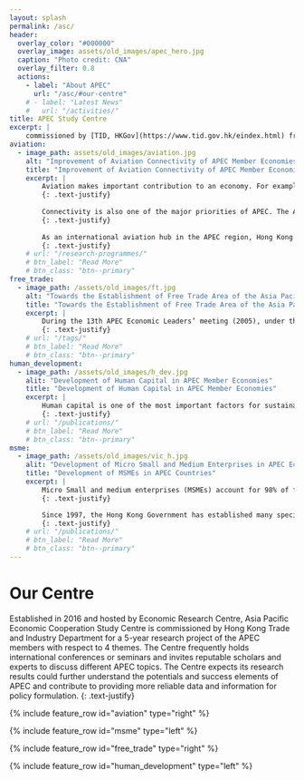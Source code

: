 ```yaml
---
layout: splash
permalink: /asc/
header:
  overlay_color: "#000000"
  overlay_image: assets/old_images/apec_hero.jpg
  caption: "Photo credit: CNA"
  overlay_filter: 0.8
  actions:
    - label: "About APEC"
      url: "/asc/#our-centre"
    # - label: "Latest News"
    #   url: "/activities/"
title: APEC Study Centre
excerpt: |
    commissioned by [TID, HKGov](https://www.tid.gov.hk/eindex.html) from 2016-2021
aviation:
  - image_path: assets/old_images/aviation.jpg
    alt: "Improvement of Aviation Connectivity of APEC Member Economies"
    title: "Improvement of Aviation Connectivity of APEC Member Economies"
    excerpt: |
        Aviation makes important contribution to an economy. For example, it contributed to about USD 1.28 trillion in APEC members’ GDP in 2012.1 Besides creating business opportunities, aviation connects people, businesses, governments, and different sectors of society and countries by trade, passenger traffic, tourism, cargo, information flow and communication.
        {: .text-justify}
        
        Connectivity is also one of the major priorities of APEC. The APEC Connectivity Blueprint for 2015 to 2025 has been advanced in 2014, which highlighted three types of connectivity: physical connectivity, institutional connectivity and people to people connectivity. Aviation connectivity is related to physical connectivity, while aviation policy is related to institutional connectivity.
        {: .text-justify}
        
        As an international aviation hub in the APEC region, Hong Kong can improve connectivity among APEC member economies, as well as catalyzing the economic development and economic integration of APEC member economies. The proposed ASC will work with the CUHK’s Aviation Policy and Research Centre, an experienced research centre on aviation-related studies, in the following proposed activities.
        {: .text-justify}
    # url: "/research-programmes/"
    # btn_label: "Read More"
    # btn_class: "btn--primary"
free_trade:
  - image_path: /assets/old_images/ft.jpg
    alt: "Towards the Establishment of Free Trade Area of the Asia Pacific"
    title: "Towards the Establishment of Free Trade Area of the Asia Pacific"
    excerpt: |
        During the 13th APEC Economic Leaders’ meeting (2005), under the theme of “Towards One Community: Meeting the Challenge, Make the Change”, the Free Trade Area of the Asia Pacific (FTAAP) had been discussed. The FTAAP aims at achieving free and open trade and investments in the Asia-Pacific region by 2020.2 However, the implementation of the FTAAP is far from a simple process. It requires APEC member economies to fully understand the operations of the FTAAP, and also the upsides and restrictions related to the stakeholders in the region.
        {: .text-justify}
    # url: "/tags/"
    # btn_label: "Read More"
    # btn_class: "btn--primary"
human_development:
  - image_path: /assets/old_images/h_dev.jpg
    alit: "Development of Human Capital in APEC Member Economies"
    title: "Development of Human Capital in APEC Member Economies"
    excerpt: |
        Human capital is one of the most important factors for sustainable economic growth. Thus, human resources development has been identified as one of the APEC’s priorities in 2015. People-to-people connectivity, which includes cross-border movement of tourists, professionals and youth, is also emphasized in the APEC Connectivity Blueprint for 2015-2025. With the world-class tertiary education system, Hong Kong has the potential to develop herself into a regional education hub for APEC member economies. The hub could help strengthen human capital in the member economies through knowledge transfer and creating a peer learning environment.
        {: .text-justify}
    # url: "/publications/"
    # btn_label: "Read More"
    # btn_class: "btn--primary"
msme:
  - image_path: /assets/old_images/vic_h.jpg
    alit: "Development of Micro Small and Medium Enterprises in APEC Economies"
    title: "Development of MSMEs in APEC Countries"
    excerpt: |
        Micro Small and medium enterprises (MSMEs) account for 98% of firms and 50% of employment in Hong Kong. The Hong Kong Government has a long history of providing supports to the development of SMEs. In 1960, the Hong Kong Government established the Hong Kong Export Credits Insurance Corporation, followed by the Trade Development Council and Hong Kong Productivity Council in 1966. These are statutory organizations providing financial, market information, technology and management services to SMEs.
        {: .text-justify}

        Since 1997, the Hong Kong Government has established many specific schemes to support the development of SMEs in Hong Kong. Each of these schemes is designated to meet different business needs, such as guarantee for bank loans, sponsorship for export marketing activities, funding for SMEs’ development projects, and commercialization of innovation and technology projects. Recognizing the increasing economic importance of MSMEs, our proposed activities would provide valuable knowledge in assisting the government’s continuing MSMEs policy efforts.
        {: .text-justify}
    # url: "/publications/"
    # btn_label: "Read More"
    # btn_class: "btn--primary"
---
```

# Our Centre

Established in 2016 and hosted by Economic Research Centre, Asia Pacific Economic Cooperation Study Centre is commissioned by Hong Kong Trade and Industry Department for a 5-year research project of the APEC members with respect to 4 themes. The Centre frequently holds international conferences or seminars and invites reputable scholars and experts to discuss different APEC topics. The Centre expects its research results could further understand the potentials and success elements of APEC and contribute to providing more reliable data and information for policy formulation.
{: .text-justify}


{% include feature_row id="aviation" type="right" %}

{% include feature_row id="msme" type="left" %}

{% include feature_row id="free_trade" type="right" %}

{% include feature_row id="human_development" type="left" %}
